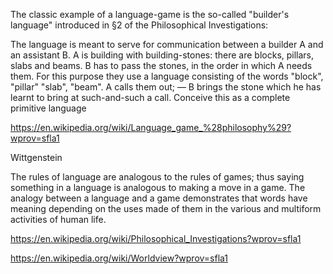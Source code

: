 The classic example of a language-game is the so-called "builder's language" introduced in §2 of the Philosophical Investigations:

The language is meant to serve for communication between a builder A and an assistant B. A is building with building-stones: there are blocks, pillars, slabs and beams. B has to pass the stones, in the order in which A needs them. For this purpose they use a language consisting of the words "block", "pillar" "slab", "beam". A calls them out; — B brings the stone which he has learnt to bring at such-and-such a call. Conceive this as a complete primitive language

https://en.wikipedia.org/wiki/Language_game_%28philosophy%29?wprov=sfla1

Wittgenstein

The rules of language are analogous to the rules of games; thus saying something in a language is analogous to making a move in a game. The analogy between a language and a game demonstrates that words have meaning depending on the uses made of them in the various and multiform activities of human life.

https://en.wikipedia.org/wiki/Philosophical_Investigations?wprov=sfla1

https://en.wikipedia.org/wiki/Worldview?wprov=sfla1

